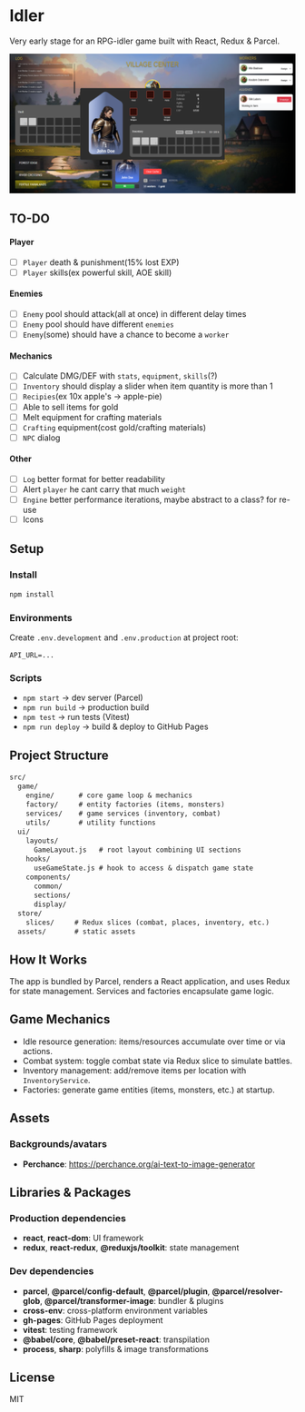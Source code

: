 # Idler

Very early stage for an RPG-idler game built with React, Redux & Parcel.

![screenshot](static/screenshot.png)

## TO-DO
#### Player
- [ ] `Player` death & punishment(15% lost EXP)
- [ ] `Player` skills(ex powerful skill, AOE skill)

#### Enemies
- [ ] `Enemy` pool should attack(all at once) in different delay times 
- [ ] `Enemy` pool should have different `enemies`
- [ ] `Enemy`(some) should have a chance to become a `worker`

#### Mechanics
- [ ] Calculate DMG/DEF with `stats`, `equipment`, `skills`(?)
- [ ] `Inventory` should display a slider when item quantity is more than 1
- [ ] `Recipies`(ex 10x apple's -> apple-pie)
- [ ] Able to sell items for gold
- [ ] Melt equipment for crafting materials
- [ ] `Crafting` equipment(cost gold/crafting materials)
- [ ] `NPC` dialog

#### Other
- [ ] `Log` better format for better readability
- [ ] Alert `player` he cant carry that much `weight`
- [ ] `Engine` better performance iterations, maybe abstract to a class? for re-use
- [ ] Icons

## Setup

### Install
```bash
npm install
```

### Environments
Create `.env.development` and `.env.production` at project root:
```env
API_URL=...
```

### Scripts
- `npm start` → dev server (Parcel)
- `npm run build` → production build
- `npm test` → run tests (Vitest)
- `npm run deploy` → build & deploy to GitHub Pages

## Project Structure
```text
src/
  game/
    engine/      # core game loop & mechanics
    factory/     # entity factories (items, monsters)
    services/    # game services (inventory, combat)
    utils/       # utility functions
  ui/
    layouts/
      GameLayout.js   # root layout combining UI sections
    hooks/
      useGameState.js # hook to access & dispatch game state
    components/
      common/
      sections/
      display/
  store/
    slices/     # Redux slices (combat, places, inventory, etc.)
  assets/       # static assets
```

## How It Works

The app is bundled by Parcel, renders a React application, and uses Redux for state management. Services and factories encapsulate game logic.

## Game Mechanics

- Idle resource generation: items/resources accumulate over time or via actions.
- Combat system: toggle combat state via Redux slice to simulate battles.
- Inventory management: add/remove items per location with `InventoryService`.
- Factories: generate game entities (items, monsters, etc.) at startup.

## Assets

### Backgrounds/avatars

- **Perchance**: https://perchance.org/ai-text-to-image-generator

## Libraries & Packages

### Production dependencies
- **react**, **react-dom**: UI framework
- **redux**, **react-redux**, **@reduxjs/toolkit**: state management

### Dev dependencies
- **parcel**, **@parcel/config-default**, **@parcel/plugin**, **@parcel/resolver-glob**, **@parcel/transformer-image**: bundler & plugins
- **cross-env**: cross-platform environment variables
- **gh-pages**: GitHub Pages deployment
- **vitest**: testing framework
- **@babel/core**, **@babel/preset-react**: transpilation
- **process**, **sharp**: polyfills & image transformations

## License
MIT
